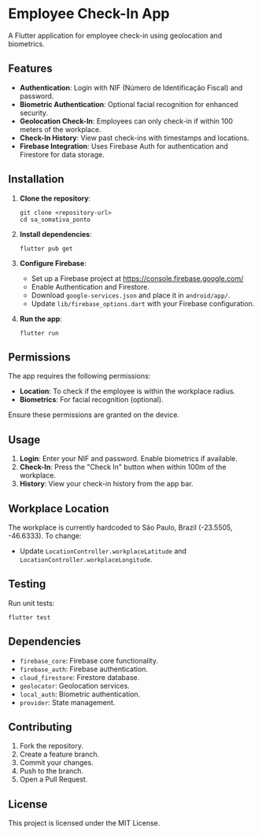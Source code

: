 # Employee Check-In App

A Flutter application for employee check-in using geolocation and biometrics.

## Features

- **Authentication**: Login with NIF (Número de Identificação Fiscal) and password.
- **Biometric Authentication**: Optional facial recognition for enhanced security.
- **Geolocation Check-In**: Employees can only check-in if within 100 meters of the workplace.
- **Check-In History**: View past check-ins with timestamps and locations.
- **Firebase Integration**: Uses Firebase Auth for authentication and Firestore for data storage.

## Installation

1. **Clone the repository**:
   ```
   git clone <repository-url>
   cd sa_somativa_ponto
   ```

2. **Install dependencies**:
   ```
   flutter pub get
   ```

3. **Configure Firebase**:
   - Set up a Firebase project at https://console.firebase.google.com/
   - Enable Authentication and Firestore.
   - Download `google-services.json` and place it in `android/app/`.
   - Update `lib/firebase_options.dart` with your Firebase configuration.

4. **Run the app**:
   ```
   flutter run
   ```

## Permissions

The app requires the following permissions:
- **Location**: To check if the employee is within the workplace radius.
- **Biometrics**: For facial recognition (optional).

Ensure these permissions are granted on the device.

## Usage

1. **Login**: Enter your NIF and password. Enable biometrics if available.
2. **Check-In**: Press the "Check In" button when within 100m of the workplace.
3. **History**: View your check-in history from the app bar.

## Workplace Location

The workplace is currently hardcoded to São Paulo, Brazil (-23.5505, -46.6333). To change:
- Update `LocationController.workplaceLatitude` and `LocationController.workplaceLongitude`.

## Testing

Run unit tests:
```
flutter test
```

## Dependencies

- `firebase_core`: Firebase core functionality.
- `firebase_auth`: Firebase authentication.
- `cloud_firestore`: Firestore database.
- `geolocator`: Geolocation services.
- `local_auth`: Biometric authentication.
- `provider`: State management.

## Contributing

1. Fork the repository.
2. Create a feature branch.
3. Commit your changes.
4. Push to the branch.
5. Open a Pull Request.

## License

This project is licensed under the MIT License.
